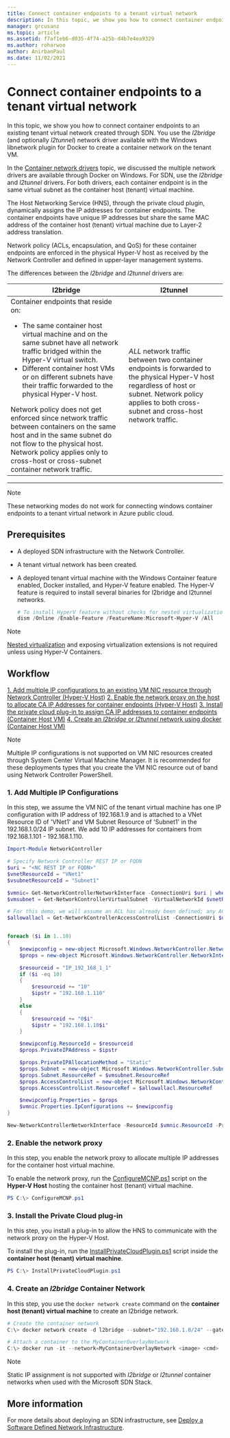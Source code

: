 ```yaml
---
title: Connect container endpoints to a tenant virtual network
description: In this topic, we show you how to connect container endpoints to an existing tenant virtual network created through SDN. You use the l2bridge (and optionally l2tunnel) network driver available with the Windows libnetwork plugin for Docker to create a container network on the tenant VM.
manager: grcusanz
ms.topic: article
ms.assetid: f7af1eb6-d035-4f74-a25b-d4b7e4ea9329
ms.author: roharwoo
author: AnirbanPaul
ms.date: 11/02/2021
---
```


# Connect container endpoints to a tenant virtual network

>

In this topic, we show you how to connect container endpoints to an existing tenant virtual network created through SDN. You use the *l2bridge* (and optionally *l2tunnel*) network driver available with the Windows libnetwork plugin for Docker to create a container network on the tenant VM.

In the [Container network drivers](/virtualization/windowscontainers/container-networking/network-drivers-topologies) topic, we discussed the multiple network drivers are available through Docker on Windows. For SDN, use the *l2bridge* and *l2tunnel* drivers. For both drivers, each container endpoint is in the same virtual subnet as the container host (tenant) virtual machine.

The Host Networking Service (HNS), through the private cloud plugin, dynamically assigns the IP addresses for container endpoints. The container endpoints have unique IP addresses but share the same MAC address of the container host (tenant) virtual machine due to Layer-2 address translation.

Network policy (ACLs, encapsulation, and QoS) for these container endpoints are enforced in the physical Hyper-V host as received by the Network Controller and defined in upper-layer management systems.

The differences between the *l2bridge* and *l2tunnel* drivers are:


|                                                                                                                                                                                                                                                                            l2bridge                                                                                                                                                                                                                                                                            |                                                                                                 l2tunnel                                                                                                  |
|----------------------------------------------------------------------------------------------------------------------------------------------------------------------------------------------------------------------------------------------------------------------------------------------------------------------------------------------------------------------------------------------------------------------------------------------------------------------------------------------------------------------------------------------------------------|-----------------------------------------------------------------------------------------------------------------------------------------------------------------------------------------------------------|
| Container endpoints that reside on: <ul><li>The same container host virtual machine and on the same subnet have all network traffic bridged within the Hyper-V virtual switch. </li><li>Different container host VMs or on different subnets have their traffic forwarded to the physical Hyper-V host. </li></ul>Network policy does not get enforced since network traffic between containers on the same host and in the same subnet do not flow to the physical host. Network policy applies only to cross-host or cross-subnet container network traffic. | *ALL* network traffic between two container endpoints is forwarded to the physical Hyper-V host regardless of host or subnet. Network policy applies to both cross-subnet and cross-host network traffic. |

---

>[!NOTE]
>These networking modes do not work for connecting windows container endpoints to a tenant virtual network in Azure public cloud.


## Prerequisites
-  A deployed SDN infrastructure with the Network Controller.
-  A tenant virtual network has been created.
-  A deployed tenant virtual machine with the Windows Container feature enabled, Docker installed, and Hyper-V feature enabled. The Hyper-V feature is required to install several binaries for l2bridge and l2tunnel networks.

   ```powershell
   # To install HyperV feature without checks for nested virtualization
   dism /Online /Enable-Feature /FeatureName:Microsoft-Hyper-V /All
   ```

>[!Note]
>[Nested virtualization](/virtualization/hyper-v-on-windows/user-guide/nested-virtualization) and exposing virtualization extensions is not required unless using Hyper-V Containers.


## Workflow

[1. Add multiple IP configurations to an existing VM NIC resource through Network Controller (Hyper-V Host)](#1-add-multiple-ip-configurations)
[2. Enable the network proxy on the host to allocate CA IP Addresses for container endpoints (Hyper-V Host)](#2-enable-the-network-proxy)
[3. Install the private cloud plug-in to assign CA IP addresses to container endpoints (Container Host VM)](#3-install-the-private-cloud-plug-in)
[4. Create an *l2bridge* or *l2tunnel* network using docker (Container Host VM)](#4-create-an-l2bridge-container-network)

>[!NOTE]
>Multiple IP configurations is not supported on VM NIC resources created through System Center Virtual Machine Manager. It is recommended for these deployments types that you create the VM NIC resource out of band using Network Controller PowerShell.

### 1. Add Multiple IP Configurations
In this step, we assume the VM NIC of the tenant virtual machine has one IP configuration with IP address of 192.168.1.9 and is attached to a VNet Resource ID of 'VNet1' and VM Subnet Resource of 'Subnet1' in the 192.168.1.0/24 IP subnet. We add 10 IP addresses for containers from 192.168.1.101 - 192.168.1.110.

```powershell
Import-Module NetworkController

# Specify Network Controller REST IP or FQDN
$uri = "<NC REST IP or FQDN>"
$vnetResourceId = "VNet1"
$vsubnetResourceId = "Subnet1"

$vmnic= Get-NetworkControllerNetworkInterface -ConnectionUri $uri | where {$_.properties.IpConfigurations.Properties.PrivateIPAddress -eq "192.168.1.9" }
$vmsubnet = Get-NetworkControllerVirtualSubnet -VirtualNetworkId $vnetResourceId -ResourceId $vsubnetResourceId -ConnectionUri $uri

# For this demo, we will assume an ACL has already been defined; any ACL can be applied here
$allowallacl = Get-NetworkControllerAccessControlList -ConnectionUri $uri -ResourceId "AllowAll"


foreach ($i in 1..10)
{
    $newipconfig = new-object Microsoft.Windows.NetworkController.NetworkInterfaceIpConfiguration
    $props = new-object Microsoft.Windows.NetworkController.NetworkInterfaceIpConfigurationProperties

    $resourceid = "IP_192_168_1_1"
    if ($i -eq 10)
    {
        $resourceid += "10"
        $ipstr = "192.168.1.110"
    }
    else
    {
        $resourceid += "0$i"
        $ipstr = "192.168.1.10$i"
    }

    $newipconfig.ResourceId = $resourceid
    $props.PrivateIPAddress = $ipstr

    $props.PrivateIPAllocationMethod = "Static"
    $props.Subnet = new-object Microsoft.Windows.NetworkController.Subnet
    $props.Subnet.ResourceRef = $vmsubnet.ResourceRef
    $props.AccessControlList = new-object Microsoft.Windows.NetworkController.AccessControlList
    $props.AccessControlList.ResourceRef = $allowallacl.ResourceRef

    $newipconfig.Properties = $props
    $vmnic.Properties.IpConfigurations += $newipconfig
}

New-NetworkControllerNetworkInterface -ResourceId $vmnic.ResourceId -Properties $vmnic.Properties -ConnectionUri $uri
```

### 2. Enable the network proxy
In this step, you enable the network proxy to allocate multiple IP addresses for the container host virtual machine.

To enable the network proxy, run the [ConfigureMCNP.ps1](https://github.com/Microsoft/SDN/blob/master/Containers/ConfigureMCNP.ps1) script on the **Hyper-V Host** hosting the container host (tenant) virtual machine.

```powershell
PS C:\> ConfigureMCNP.ps1
```

### 3. Install the Private Cloud plug-in
In this step, you install a plug-in to allow the HNS to communicate with the network proxy on the Hyper-V Host.

To install the plug-in, run the [InstallPrivateCloudPlugin.ps1](https://github.com/Microsoft/SDN/blob/master/Containers/InstallPrivateCloudPlugin.ps1) script inside the **container host (tenant) virtual machine**.


```powershell
PS C:\> InstallPrivateCloudPlugin.ps1
```

### 4. Create an *l2bridge* Container Network
In this step, you use the `docker network create` command on the **container host (tenant) virtual machine** to create an l2bridge network.

```powershell
# Create the container network
C:\> docker network create -d l2bridge --subnet="192.168.1.0/24" --gateway="192.168.1.1" MyContainerOverlayNetwork

# Attach a container to the MyContainerOverlayNetwork
C:\> docker run -it --network=MyContainerOverlayNetwork <image> <cmd>
```

>[!NOTE]
>Static IP assignment is not supported with *l2bridge* or *l2tunnel* container networks when used with the Microsoft SDN Stack.

## More information
For more details about deploying an SDN infrastructure, see [Deploy a Software Defined Network Infrastructure](../deploy/deploy-a-software-defined-network-infrastructure.md).
